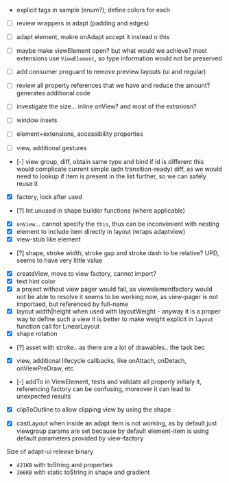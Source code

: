 * explicit tags in sample (enum?), define colors for each

- [ ] review wrappers in adapt (padding and edges)
- [ ] adapt element, makre onAdapt accept it instead o this
- [ ] maybe make viewElement open? but what would we achieve? most extensions use `ViewElement`,
  so type information would not be preserved

- [ ] add consumer proguard to remove preview layouts (ui and regular)
- [ ] review all property references that we have and reduce the amount? generates additional code
- [ ] investigate the size... inline onView? and most of the extsniosn?
- [ ] window insets
- [ ] element+extensions, accessibility properties
- [ ] view, additional gestures

- [-] view group, diff, obtain same type and bind if id is different
  this would complicate current simple (adn transition-ready) diff, as we would need to lookup
  if item is present in the list further, so we can safely reuse it
- [x] factory, lock after used
- [?] Int.unused in shape builder functions (where applicable)
- [x] `onView`... cannot specify the `this`, thus can be inconvenient with nesting
- [x] element to include item directly in layout (wraps adaptview)
- [x] view-stub like element
- [?] shape, stroke width, stroke gap and stroke dash to be relative?
  UPD, seems to have very little value
- [x] createView, move to view factory, cannot import?
- [x] text hint color
- [x] a project without view pager would fail, as viewelementfactory would not be able to resolve it
  seems to be working now, as view-pager is not importaed, but referenced by full-name
- [X] layout width|height when used with layoutWeight - anyway it is a proper way to define such a
  view it is better to make weight explicit in `layout` function call for LinearLayout
- [X] shape rotation
- [?] asset with stroke.. as there are a lot of drawables.. the task bec
- [x] view, additional lifecycle callbacks, like onAttach, onDetach, onViewPreDraw, etc
- [-] addTo in ViewElement, tests and validate all properly initialy it, referencing factory can be
  confusing, moreover it can lead to unexpected results
- [x] clipToOutline to allow clipping view by using the shape
- [x] castLayout when inside an adapt item is not working, as by default just viewgroup params are
  set because by default element-item is using default parameters provided by view-factory
  

Size of adapt-ui release binary
- `421KB` with toString and properties
- `366KB` with static toString in shape and gradient
